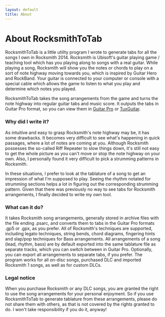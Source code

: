 ```yaml
---
layout: default
title: About
---
```


# About RocksmithToTab

RocksmithToTab is a little utility program I wrote to generate tabs for all the songs I own in Rocksmith 2014. Rocksmith is Ubisoft's guitar playing game / teaching tool which has you playing along to songs with a real guitar. While playing a song, Rocksmith will show you the notes or chords to play on a sort of note highway moving towards you, which is inspired by Guitar Hero and RockBand. Your guitar is connected to your computer or console with a special cable which allows the game to listen to what you play and determine which notes you played. 

RocksmithToTab takes the song arrangements from the game and turns the note highway into regular guitar tabs and music score. It outputs the tabs in Guitar Pro format, so you can view them in [Guitar Pro][] or [TuxGuitar][]. 

### Why did I write it?

As intuitive and easy to grasp Rocksmith's note highway may be, it has some drawbacks. It becomes very difficult to see what's happening in quick passages, where a lot of notes are coming at you. Although Rocksmith possesses the so-called Riff Repeater to slow things down, it's still not easy to get the whole picture as you can't move or stop the note highway on your own. Also, I personally found it very difficult to pick a strumming patterns in Rocksmith. 

In these situations, I prefer to look at the tablature of a song to get an impression of what I'm supposed to play. Seeing the rhythm notated for strumming sections helps a lot in figuring out the corresponding strumming pattern. Given that there was previously no way to see tabs for Rocksmith arrangements, I finally decided to write my own tool.

### What can it do?
It takes Rocksmith song arrangements, generally stored in archive files with the file ending .psarc, and converts them to tabs in the Guitar Pro formats .gp5 or .gpx, as you prefer. All of Rocksmith's techniques are supported, including legato techniques, string bends, chord diagrams, fingering hints and slap/pop techniques for Bass arrangements. All arrangements of a song (lead, rhythm, bass) are by default exported into the same tablature file as separate tracks, which you can switch between in Guitar Pro. Optionally, you can export all arrangements to separate tabs, if you prefer. The program works for all on-disc songs, purchased DLC and imported Rocksmith 1 songs, as well as for custom DLCs.

### Legal notice
When you purchase Rocksmith or any DLC songs, you are granted the right to use the song arrangements for your personal enjoyment. So if you use RocksmithToTab to generate tablature from these arrangements, please do not share them with others, as that is not covered by the rights granted to do. I won't take responsibility if you do it, anyway!



[Guitar Pro]: http://www.guitar-pro.com
[TuxGuitar]: http://www.tuxguitar.com.ar